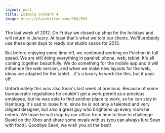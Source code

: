 ```yaml
---
layout: post
title: Example content 4
image: http://placekitten.com/768/560
---
```


The last week of 2012. On Friday we closed up shop for the holidays and will return in January. At least that's what we told our clients. We'll probably use these quiet days to ready our studio space for 2013.

But before enjoying some time off, we continued working on Puichon in full speed. We are still doing everything in parallel: phone, web, tablet. It's all coming together beautifully. We do something for the mobile app and it will influence the web version, and when we make new layouts for the web, ideas are adapted for the tablet... it's a luxury to work like this, but it pays off.

Unfortunately this was also Sean's last week at precious. Because of some bureaucratic regulations he couldn't get a work permit as a precious employee, but he was able to find another place to work, so he can stay in Hamburg. It's sad to loose him, since he is not only a talented and very diligent designer, but also a great guy who brightens up every room he enters. We hope he will drop by our office from time to time to challenge David on the Xbox and share some meals with us (you can always lure Sean with food). Goodbye Sean, we wish you all the best!